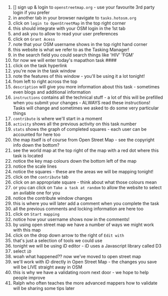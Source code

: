 1. [] sign up & login to `openstreetmap.org` - use your favourite 3rd party login if you prefer
2. in another tab in your browser navigate to `tasks.hotosm.org`
3. click on `login to OpenStreetMap` in the top right corner
4. this should integrate with your OSM login in the 1st tab
5. and ask you to allow to read your user preferences
6. click on `Grant Acess`
7. note that your OSM username shows in the top right hand corner
8. this website is what we refer to as the Tasking Manager!
9. in the search field you could search things like 'HIV' 'FGM'
10. for now we will enter today's mapathon task ####
11. click on the task hyperlink
12. you're now in the task window
13. note the features of this window - you'll be using it a lot tonight!
14. from left to right across the top
15. `description` will give you more information about this task - sometimes even blogs and additional information
16. `instructions` contains all the technical stuff - a lot of this will be prefilled when you submit your changes - ALWAYS read these instructions! Tasks will change and sometimes we asked to do some very particular things
17. `contribute` is where we'll start in a moment
18. `activity` shows all the previous activity on this task number
19. `stats` shows the graph of completed squares - each user can be accounted for here too
21. the map itself is of course from Open Street Map - see the copyright info down the bottom?
22. see the world map at the top right of the map with a red dot where this task is located
23. notice the key map colours down the bottom left of the map
24. notice the scale lines
25. notice the squares - these are the areas we will be mapping tonight!
26. click on the `contribute` tab
27. click on an appropriate square - think about what those colours mean
28. or you can click on `Take a task at random` to allow the website to select an avilable one for you
29. notice the contribute window changes
30. this is where you will later add a comment when you complete the task
31. all the previous comments and locking information are here too
32. click on `Start mapping`
33. notice how your username shows now in the comments!
34. by using open street map we have a number of ways we might work with this map
35. click on the drop down arrow to the right of `Edit with`
36. that's just a selection of tools we could use
37. tonight we will be using iD editor - iD uses a Javascript library called D3
38. select `iD`
39. woah what happened?? now we've moved to open street map
40. we'll work with iD directly in Open Street Map - the changes you save will be LIVE straight away in OSM
41. this is why we have a validating room next door - we hope to help people improve
42. Ralph who often teaches the more advanced mappers how to validate will be sharing some tips later


